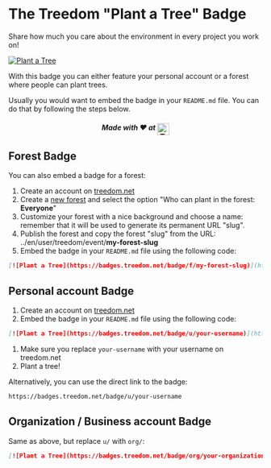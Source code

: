# The Treedom "Plant a Tree" Badge

Share how much you care about the environment in every project you work on!

[![Plant a Tree](https://badges.treedom.net/badge/f/treedom-open-source?0)](https://www.treedom.net/it/organization/treedom/event/treedom-open-source)

With this badge you can either feature your personal account or a forest where people can plant trees.

Usually you would want to embed the badge in your `README.md` file. You can do that by following the steps below.

<h5 align="center">
Made with ❤️ at <a href="https://treedom.net"><img src="https://i.ibb.co/QfYVtP5/Treedom-logo.png" height="24" alt="Treedom" border="0" align="top" /></a>
</h5>

## Forest Badge

You can also embed a badge for a forest:
1. Create an account on [treedom.net](https://www.treedom.net)
2. Create a [new forest](https://www.treedom.net/en/forest/create) and select the option "Who can plant in the forest: __Everyone__"
3. Customize your forest with a nice background and choose a name: remember that it will be used to generate its permanent URL "slug".
4. Publish the forest and copy the forest "slug" from the URL: ../en/user/treedom/event/__my-forest-slug__
5. Embed the badge in your `README.md` file using the following code:

```md
[![Plant a Tree](https://badges.treedom.net/badge/f/my-forest-slug)](https://treedom.net/forest/my-forest-slug)
```

## Personal account Badge
1. Create an account on [treedom.net](https://treedom.net)
1. Embed the badge in your `README.md` file using the following code:

 ```md
 [![Plant a Tree](https://badges.treedom.net/badge/u/your-username)](https://treedom.net/your-username)
 ```

1. Make sure you replace `your-username` with your username on treedom.net
1. Plant a tree!

Alternatively, you can use the direct link to the badge:

```md
https://badges.treedom.net/badge/u/your-username
```

## Organization / Business account Badge

Same as above, but replace `u/` with `org/`:

```md
[![Plant a Tree](https://badges.treedom.net/badge/org/your-organization)](https://treedom.net/your-organization)
```
